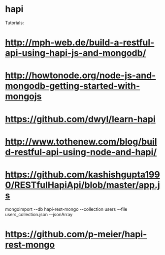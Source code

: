 # hapi

Tutorials:
# http://mph-web.de/build-a-restful-api-using-hapi-js-and-mongodb/
# http://howtonode.org/node-js-and-mongodb-getting-started-with-mongojs
# https://github.com/dwyl/learn-hapi
# http://www.tothenew.com/blog/build-restful-api-using-node-and-hapi/
# https://github.com/kashishgupta1990/RESTfulHapiApi/blob/master/app.js

mongoimport --db hapi-rest-mongo --collection users --file users_collection.json --jsonArray

# https://github.com/p-meier/hapi-rest-mongo